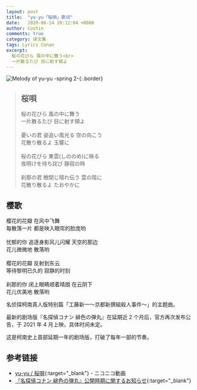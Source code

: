 ```yaml
---
layout: post
title:  "yu-yu「桜唄」歌词"
date:   2020-06-14 20:12:04 +0800
author: Coshin
comments: true
category: 译文集
tags: Lyrics Conan
excerpt:
  桜の花びら 風の中に舞う<br>
  一片散るたび 目に射す頬よ
---
```

![Melody of yu-yu -spring 2-](https://is3-ssl.mzstatic.com/image/thumb/Music/v4/6b/52/29/6b52292e-374f-ed46-5e55-b4ac180c735d/source/600x600bb.jpg){:.border}

<blockquote class="original">
  <h2>桜唄</h2>
  <p>
    桜の花びら 風の中に舞う<br>
    一片散るたび 目に射す頬よ<br>
    <br>
    憂いの君 姿追い風光る 空の向こう<br>
    花散り散るよ 玉響に<br>
    <br>
    桜の花びら 東雲(しののめ)に映る<br>
    夜明けを待ち詫び 静寂の時<br>
    <br>
    刹那の君 瞼閉じ晴れ伝う 雲の陰に<br>
    花散り散るよ たおやかに
  </p>
</blockquote>

<div class="translation">
  <h2>樱歌</h2>
  <p>
    樱花的花瓣 在风中飞舞<br>
    每散落一片 都是映入眼帘的脸庞哟<br>
    <br>
    忧郁的你 追逐身影风儿闪耀 天空的那边<br>
    花儿微微地 散落哟<br>
    <br>
    樱花的花瓣 反射到东云<br>
    等待黎明已久的 寂静的时刻<br>
    <br>
    刹那的你 闭上眼睛顺着晴朗 在云阴下<br>
    花儿优美地 散落哟
  </p>
</div>

名侦探柯南真人版特别篇「工藤新一～京都新撰組殺人事件～」的主题曲。

最新的剧场版『名探偵コナン 緋色の弾丸』在延期近 2 个月后，官方再次发布公告，于 2021 年 4 月上映，具体时间未定。

这是柯南史上首部延期一年的剧场版，打破了每年一部的节奏。

## 参考链接

* [yu-yu / 桜唄](https://www.nicovideo.jp/watch/sm21354397){:target="_blank"} - ニコニコ動画
* [『名探偵コナン 緋色の弾丸』公開時期に関するお知らせ](https://www.conan-movie.jp/news24/1591255096.html){:target="_blank"}

